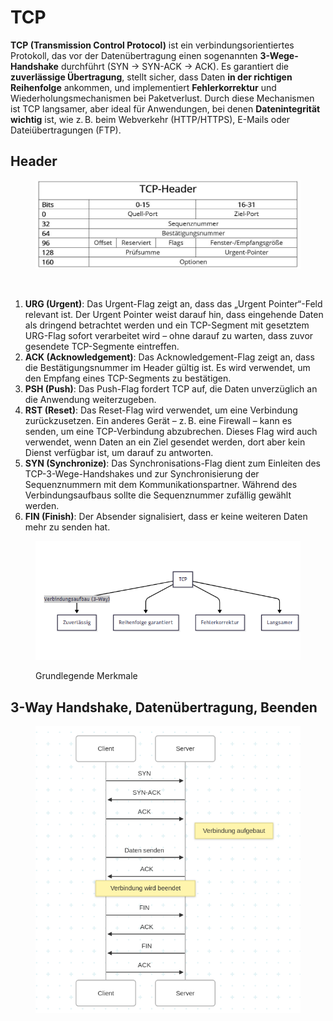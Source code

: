 # TCP

**TCP (Transmission Control Protocol)** ist ein verbindungsorientiertes Protokoll, das vor der Datenübertragung einen sogenannten **3-Wege-Handshake** durchführt (SYN → SYN-ACK → ACK). Es garantiert die **zuverlässige Übertragung**, stellt sicher, dass Daten **in der richtigen Reihenfolge** ankommen, und implementiert **Fehlerkorrektur** und Wiederholungsmechanismen bei Paketverlust. Durch diese Mechanismen ist TCP langsamer, aber ideal für Anwendungen, bei denen **Datenintegrität wichtig** ist, wie z. B. beim Webverkehr (HTTP/HTTPS), E-Mails oder Dateiübertragungen (FTP).

## Header

<figure><img src="../../.gitbook/assets/grafik (1) (1) (1) (1).png" alt=""><figcaption></figcaption></figure>

<figure><img src="https://tryhackme-images.s3.amazonaws.com/user-uploads/5f04259cf9bf5b57aed2c476/room-content/79ca8e4acbd573a27cee413cde927769.png" alt=""><figcaption></figcaption></figure>

1. **URG (Urgent)**: Das Urgent-Flag zeigt an, dass das „Urgent Pointer“-Feld relevant ist. Der Urgent Pointer weist darauf hin, dass eingehende Daten als dringend betrachtet werden und ein TCP-Segment mit gesetztem URG-Flag sofort verarbeitet wird – ohne darauf zu warten, dass zuvor gesendete TCP-Segmente eintreffen.
2. **ACK (Acknowledgement)**: Das Acknowledgement-Flag zeigt an, dass die Bestätigungsnummer im Header gültig ist. Es wird verwendet, um den Empfang eines TCP-Segments zu bestätigen.
3. **PSH (Push)**: Das Push-Flag fordert TCP auf, die Daten unverzüglich an die Anwendung weiterzugeben.
4. **RST (Reset)**: Das Reset-Flag wird verwendet, um eine Verbindung zurückzusetzen. Ein anderes Gerät – z. B. eine Firewall – kann es senden, um eine TCP-Verbindung abzubrechen. Dieses Flag wird auch verwendet, wenn Daten an ein Ziel gesendet werden, dort aber kein Dienst verfügbar ist, um darauf zu antworten.
5. **SYN (Synchronize)**: Das Synchronisations-Flag dient zum Einleiten des TCP-3-Wege-Handshakes und zur Synchronisierung der Sequenznummern mit dem Kommunikationspartner. Während des Verbindungsaufbaus sollte die Sequenznummer zufällig gewählt werden.
6. **FIN (Finish)**: Der Absender signalisiert, dass er keine weiteren Daten mehr zu senden hat.



<figure><img src="../../.gitbook/assets/grafik (3) (1) (1).png" alt=""><figcaption><p>Grundlegende Merkmale</p></figcaption></figure>

## 3-Way Handshake, Datenübertragung, Beenden

<figure><img src="../../.gitbook/assets/grafik (4) (1).png" alt=""><figcaption></figcaption></figure>
